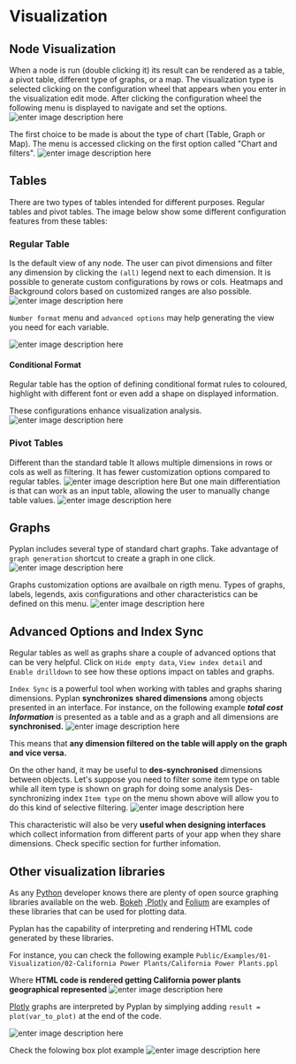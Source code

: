 # Visualization

## Node Visualization
When a node is run (double clicking it) its result can be rendered as a table, a pivot table, different type of graphs, or a map.
The visualization type is selected clicking on the configuration wheel that appears when you enter in the visualization edit mode. After clicking the configuration wheel the following menu is displayed to navigate and set the options.
![enter image description here](http://img.pyplan.orghttp://img.pyplan.org/viz-edit2.png)

The first choice to be made is about the type of chart (Table, Graph or Map). The menu is accessed clicking on the first option called "Chart and filters".
![enter image description here](/viz-viz-type1.png)


## Tables
There are two types of tables intended for different purposes. 
Regular tables and pivot tables.
The image below show some different configuration features from these tables:


### Regular Table
Is the default view of any node. The user can pivot dimensions and filter any dimension by clicking the `(all)` legend next to each dimension.
It is possible to generate custom configurations by rows or cols. Heatmaps and Background colors based on customized ranges are also possible.
 ![enter image description here](http://img.pyplan.org/viz-table-standard.png)
 
`Number format` menu and `advanced options` may help generating the view you need for each variable.

![enter image description here](http://img.pyplan.org/Vizua_tables_format.png)

#### Conditional Format
Regular table has the option of defining conditional format rules to coloured, highlight with different font or even add a shape on displayed information.


These configurations enhance visualization analysis.
![enter image description here](http://img.pyplan.org/Vizua_condi_format.png)
### Pivot Tables
Different than the standard table It allows multiple dimensions in rows or cols as well as filtering.
It has fewer customization options compared to regular tables.
![enter image description here](http://img.pyplan.org/viz-tables-dif1.png)
But one main differentiation is that can work as an input table, allowing the user to manually change table values.
![enter image description here](http://img.pyplan.org/viz-edit-table.png)
## Graphs
Pyplan includes several type of standard chart graphs.
Take advantage of  `graph generation`  shortcut to create a graph in one click.
![enter image description here](http://img.pyplan.org/Visua_table_n_graph.png)

Graphs customization options are availbale on rigth menu. 
Types of graphs, labels, legends, axis configurations and other characteristics can be defined on this menu. ![enter image description here](http://img.pyplan.org/Visua_graph_cust.png)
## Advanced Options and Index Sync

Regular tables as well as graphs share a couple of advanced options that can be very helpful. 
Click on  `Hide empty data`,  `View index detail` and  `Enable drilldown` to see how these options impact on tables and graphs.

`Index Sync` is a powerful tool when working with tables and graphs sharing dimensions.
Pyplan **synchronizes** **shared dimensions** among objects presented in an interface.
For instance, on the following example ***total cost Information*** is presented as a table and as a graph and all dimensions are **synchronised.**
![enter image description here](http://img.pyplan.org/Visua_index_sync.png)

This means that **any dimension filtered on the table will apply on the graph and vice versa.**

On the other hand, it may be useful to **des-synchronised** dimensions between objects. 
Let's suppose you need to filter some item type on table while all item type is shown on graph for doing some analysis
Des-synchronizing index `Item type` on the menu shown above will allow you to do this kind of selective filtering.
![enter image description here](http://img.pyplan.org/Visua_index_des_sync.png)

This characteristic will also be very **useful when designing interfaces** which collect  information from different parts of your app when they share dimensions.
Check specific section for further infomation.

## Other visualization libraries

As any [Python](https://www.python.org/) developer knows there are plenty of open source graphing libraries available on the web. [Bokeh](https://bokeh.pydata.org/en/latest/)  ,[Plotly](https://plot.ly/python/) and [Folium](https://pypi.org/project/folium/) are examples of these libraries that can be used for plotting data.

Pyplan has the capability of interpreting and rendering HTML code generated by these libraries.

For instance, you can check the following example
`Public/Examples/01-Visualization/02-California Power Plants/California Power Plants.ppl`

Where **HTML code is rendered getting California power plants geographical represented**
![enter image description here](http://img.pyplan.org/Visua_folium.png)

[Plotly](https://plot.ly/python/) graphs are interpreted by Pyplan by simplying adding  `result = plot(var_to_plot)`  at the end of the code.

![enter image description here](http://img.pyplan.org/Visua_box_plot1.png)

Check the folowing box plot example
![enter image description here](http://img.pyplan.org/Visua_box_plot2.png)
<!--stackedit_data:
eyJoaXN0b3J5IjpbLTExOTg2ODQ0NDksLTU0MzY0NjU3MywtMT
Y4MTM5NzU2NywtMTY1MTk5ODA2LDIxMjYzNzU0NjEsLTE0MzYx
MjI3NSwtMjA4ODExOTQzMywtNDY5ODk5NTc5LC0xMjczOTQ2OD
QzLDIwMzU0NDQ2MTcsMTgzMTM2Njg3OCwxNDQ0NDU2NjM0LC0x
MjE3OTkyMTE1LC0xMzA2OTgwNDI4LC04NzY1ODU5MDUsLTEzMT
Q1ODcwNTQsLTE0Mjg1MDM3MDQsLTI3Nzc3NzgxOSwxMDUxMzIy
ODYzLC0xODg0MjMwODczXX0=
-->